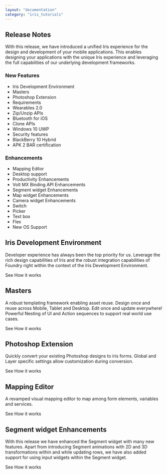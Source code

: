 ```yaml
---
layout: "documentation"
category: "iris_tutorials"
---
```

                            

Release Notes
-------------

With this release, we have introduced a unified Iris experience for the design and development of your mobile applications. This enables designing your applications with the unique Iris experience and leveraging the full capabilities of our underlying development frameworks.

### New Features

*   Iris Development Environment
*   Masters
*   Photoshop Extension
*   Requirements
*   Wearables 2.0
*   Zip/Unzip APIs
*   Bluetooth for iOS
*   Clone APIs
*   Windows 10 UWP
*   Security features
*   BlackBerry 10 Hybrid
*   APK 2 BAR certification

### Enhancements

*   Mapping Editor
*   Desktop support
*   Productivity Enhancements
*   Volt MX Binding API Enhancements
*   Segment widget Enhancements
*   Map widget Enhancements
*   Camera widget Enhancements
*   Switch
*   Picker
*   Text box
*   Flex
*   New OS Support

  
  

Iris Development Environment
----------------------------------

Developer experience has always been the top priority for us. Leverage the rich design capabilities of Iris and the robust integration capabilities of Foundry right within the context of the Iris Development Environment.

See How it works  

Masters
-------

A robust templating framework enabling asset reuse. Design once and reuse across Mobile, Tablet and Desktop. Edit once and update everywhere! Powerful Nesting of UI and Action sequences to support real world use cases.

See How it works  

Photoshop Extension
-------------------

Quickly convert your existing Photoshop designs to iris forms. Global and Layer specific settings allow customization during conversion.

See How it works  

Mapping Editor
--------------

A revamped visual mapping editor to map among form elements, variables and services.

See How it works  

Segment widget Enhancements
---------------------------

With this release we have enhanced the Segment widget with many new features. Apart from introducing Segment animations with 2D and 3D transformations within and while updating rows, we have also added support for using input widgets within the Segment widget.

See How it works

